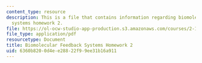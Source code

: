 ```yaml
---
content_type: resource
description: This is a file that contains information regarding biomolecular feedback
  systems homework 2.
file: https://ol-ocw-studio-app-production.s3.amazonaws.com/courses/2-18-biomolecular-feedback-systems-spring-2015/6360b8200d4ee28822f99ee31b16a911_MIT2_18S15_Homework_2.pdf
file_type: application/pdf
resourcetype: Document
title: Biomolecular Feedback Systems Homework 2
uid: 6360b820-0d4e-e288-22f9-9ee31b16a911
---
```

